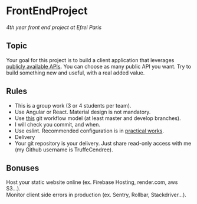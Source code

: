 # FrontEndProject
*4th year front end project at Efrei Paris*

## Topic
Your goal for this project is to build a client application that leverages [publicly available APIs](https://github.com/public-apis/public-apis). You can choose as many public API you want. Try to build something new and useful, with a real added value.

## Rules
- This is a group work (3 or 4 students per team).
- Use Angular or React. Material design is not mandatory.
- Use [this](https://nvie.com/posts/a-successful-git-branching-model/) git workflow model (at least master and develop branches).
- I will check you commit, and when.
- Use eslint. Recommended configuration is in [practical works](https://thomas-veillard.fr/front-end-web-development/practical-works/setup-your-practical-work-environment/).
- Delivery
- Your git repository is your delivery. Just share read-only access with me (my Github username is TruffeCendree).

## Bonuses
Host your static website online (ex. Firebase Hosting, render.com, aws S3…).   
Monitor client side errors in production (ex. Sentry, Rollbar, Stackdriver…).
